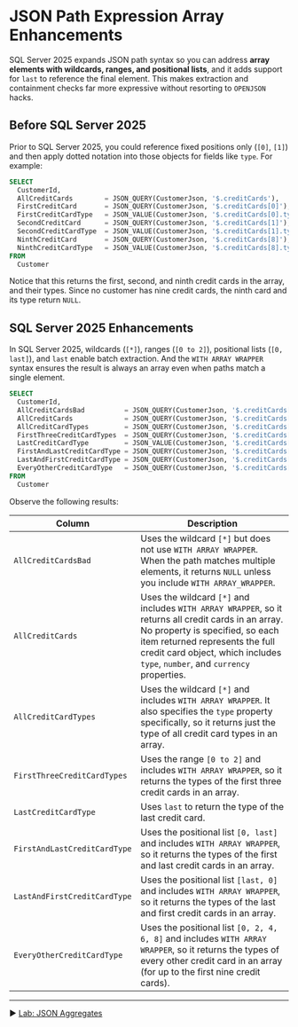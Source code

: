 ﻿# JSON Path Expression Array Enhancements

SQL Server 2025 expands JSON path syntax so you can address **array elements with wildcards, ranges, and positional lists**, and it adds support for `last` to reference the final element. This makes extraction and containment checks far more expressive without resorting to `OPENJSON` hacks.

## Before SQL Server 2025

Prior to SQL Server 2025, you could reference fixed positions only (`[0]`, `[1]`) and then apply dotted notation into those objects for fields like `type`. For example:

```sql
SELECT
  CustomerId,
  AllCreditCards        = JSON_QUERY(CustomerJson, '$.creditCards'),
  FirstCreditCard       = JSON_QUERY(CustomerJson, '$.creditCards[0]'),
  FirstCreditCardType   = JSON_VALUE(CustomerJson, '$.creditCards[0].type'),
  SecondCreditCard      = JSON_QUERY(CustomerJson, '$.creditCards[1]'),
  SecondCreditCardType  = JSON_VALUE(CustomerJson, '$.creditCards[1].type'),
  NinthCreditCard       = JSON_QUERY(CustomerJson, '$.creditCards[8]'),
  NinthCreditCardType   = JSON_VALUE(CustomerJson, '$.creditCards[8].type')
FROM
  Customer
```

Notice that this returns the first, second, and ninth credit cards in the array, and their types. Since no customer has nine credit cards, the ninth card and its type return `NULL`.

## SQL Server 2025 Enhancements

In SQL Server 2025, wildcards (`[*]`), ranges (`[0 to 2]`), positional lists (`[0, last]`), and `last` enable batch extraction. And the `WITH ARRAY WRAPPER` syntax ensures the result is always an array even when paths match a single element.

```sql
SELECT
  CustomerId,
  AllCreditCardsBad          = JSON_QUERY(CustomerJson, '$.creditCards[*]'),
  AllCreditCards             = JSON_QUERY(CustomerJson, '$.creditCards[*]' WITH ARRAY WRAPPER),
  AllCreditCardTypes         = JSON_QUERY(CustomerJson, '$.creditCards[*].type' WITH ARRAY WRAPPER),
  FirstThreeCreditCardTypes  = JSON_QUERY(CustomerJson, '$.creditCards[0 to 2].type' WITH ARRAY WRAPPER),
  LastCreditCardType         = JSON_VALUE(CustomerJson, '$.creditCards[last].type'),
  FirstAndLastCreditCardType = JSON_QUERY(CustomerJson, '$.creditCards[0, last].type' WITH ARRAY WRAPPER),
  LastAndFirstCreditCardType = JSON_QUERY(CustomerJson, '$.creditCards[last, 0].type' WITH ARRAY WRAPPER),
  EveryOtherCreditCardType   = JSON_QUERY(CustomerJson, '$.creditCards[0, 2, 4, 6, 8].type' WITH ARRAY WRAPPER)
FROM
  Customer
```

Observe the following results:

| Column | Description |
|-|-|
| `AllCreditCardsBad` | Uses the wildcard `[*]` but does not use `WITH ARRAY WRAPPER`. When the path matches multiple elements, it returns `NULL` unless you include `WITH ARRAY_WRAPPER`. |
| `AllCreditCards` | Uses the wildcard `[*]` and includes `WITH ARRAY WRAPPER`, so it returns all credit cards in an array. No property is specified, so each item returned represents the full credit card object, which includes `type`, `number`, and `currency` properties. |
| `AllCreditCardTypes` | Uses the wildcard `[*]` and includes `WITH ARRAY WRAPPER`. It also specifies the `type` property specifically, so it returns just the type of all credit card types in an array. |
| `FirstThreeCreditCardTypes` | Uses the range `[0 to 2]` and includes `WITH ARRAY WRAPPER`, so it returns the types of the first three credit cards in an array. |
| `LastCreditCardType` | Uses `last` to return the type of the last credit card. |
| `FirstAndLastCreditCardType` | Uses the positional list `[0, last]` and includes `WITH ARRAY WRAPPER`, so it returns the types of the first and last credit cards in an array. |
| `LastAndFirstCreditCardType` | Uses the positional list `[last, 0]` and includes `WITH ARRAY WRAPPER`, so it returns the types of the last and first credit cards in an array. |
| `EveryOtherCreditCardType` | Uses the positional list `[0, 2, 4, 6, 8]` and includes `WITH ARRAY WRAPPER`, so it returns the types of every other credit card in an array (for up to the first nine credit cards). |

___

▶ [Lab: JSON Aggregates](https://github.com/lennilobel/sql2025-workshop-hol-orlando2025/blob/main/HOL/2.%20JSON%20Support/6.%20JSON%20Aggregates.md)
